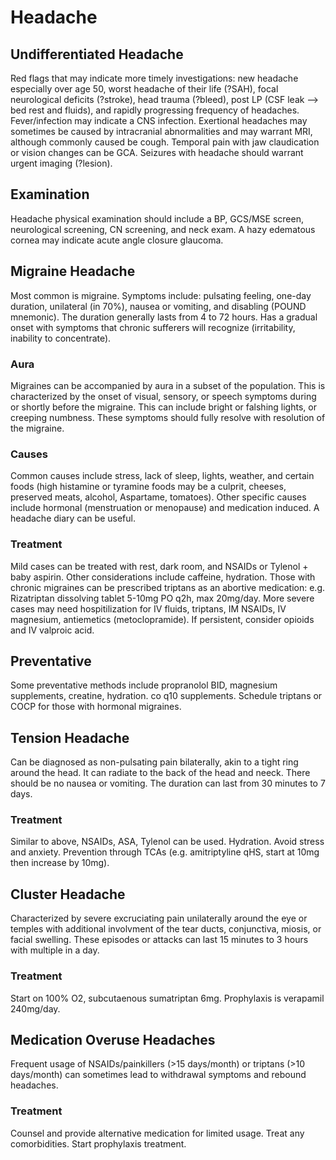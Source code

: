 # Headache

## Undifferentiated Headache
Red flags that may indicate more timely investigations: new headache especially over age 50, worst headache of their life (?SAH), focal neurological deficits (?stroke), head trauma (?bleed), post LP (CSF leak --> bed rest and fluids), and rapidly progressing frequency of headaches. Fever/infection may indicate a CNS infection. Exertional headaches may sometimes be caused by intracranial abnormalities and may warrant MRI, although commonly caused be cough. Temporal pain with jaw claudication or vision changes can be GCA. Seizures with headache should warrant urgent imaging (?lesion).

## Examination
Headache physical examination should include a BP, GCS/MSE screen, neurological screening, CN screening, and neck exam. A hazy edematous cornea may indicate acute angle closure glaucoma.

## Migraine Headache
Most common is migraine. Symptoms include: pulsating feeling, one-day duration, unilateral (in 70%), nausea or vomiting, and disabling (POUND mnemonic).  The duration generally lasts from 4 to 72 hours. Has a gradual onset with symptoms that chronic sufferers will recognize (irritability, inability to concentrate). 

### Aura
Migraines can be accompanied by aura in a subset of the population. This is characterized by the onset of visual, sensory, or speech symptoms during or shortly before the migraine. This can include bright or falshing lights, or creeping numbness. These symptoms should fully resolve with resolution of the migraine.

### Causes
Common causes include stress, lack of sleep, lights, weather, and certain foods (high histamine or tyramine foods may be a culprit, cheeses, preserved meats, alcohol, Aspartame, tomatoes). Other specific causes include hormonal (menstruation or menopause) and medication induced. A headache diary can be useful.

### Treatment
Mild cases can be treated with rest, dark room, and NSAIDs or Tylenol + baby aspirin. Other considerations include caffeine, hydration. Those with chronic migraines can be prescribed triptans as an abortive medication: e.g. Rizatriptan dissolving tablet 5-10mg PO q2h, max 20mg/day. More severe cases may need hospitilization for IV fluids, triptans, IM NSAIDs, IV magnesium, antiemetics (metoclopramide). If persistent, consider opioids and IV valproic acid.

## Preventative
Some preventative methods include propranolol BID, magnesium supplements, creatine, hydration. co q10 supplements. Schedule triptans or COCP for those with hormonal migraines.

## Tension Headache
Can be diagnosed as non-pulsating pain bilaterally, akin to a tight ring around the head. It can radiate to the back of the head and neeck. There should be no nausea or vomiting. The duration can last from 30 minutes to 7 days.

### Treatment
Similar to above, NSAIDs, ASA, Tylenol can be used. Hydration. Avoid stress and anxiety. Prevention through TCAs (e.g. amitriptyline qHS, start at 10mg then increase by 10mg).

## Cluster Headache
Characterized by severe excruciating pain unilaterally around the eye or temples with additional involvment of the tear ducts, conjunctiva, miosis, or facial swelling. These episodes or attacks can last 15 minutes to 3 hours with multiple in a day. 

### Treatment
Start on 100% O2, subcutaenous sumatriptan 6mg. Prophylaxis is verapamil 240mg/day.

## Medication Overuse Headaches
Frequent usage of NSAIDs/painkillers (>15 days/month) or triptans (>10 days/month) can sometimes lead to withdrawal symptoms and rebound headaches. 

### Treatment
Counsel and provide alternative medication for limited usage. Treat any comorbidities. Start prophylaxis treatment.
